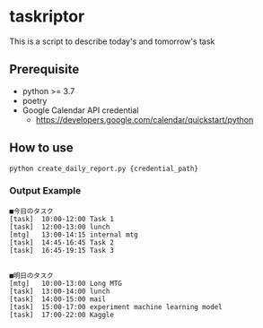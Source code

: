 # taskriptor
This is a script to describe today's and tomorrow's task


## Prerequisite
- python >= 3.7
- poetry
- Google Calendar API credential
  - https://developers.google.com/calendar/quickstart/python

## How to use
```
python create_daily_report.py {credential_path}
```

### Output Example
```
■今日のタスク
[task]  10:00-12:00 Task 1
[task]  12:00-13:00 lunch
[mtg]   13:00-14:15 internal mtg
[task]  14:45-16:45 Task 2
[task]  16:45-19:15 Task 3


■明日のタスク
[mtg]   10:00-13:00 Long MTG
[task]  13:00-14:00 lunch
[task]  14:00-15:00 mail
[task]  15:00-17:00 experiment machine learning model
[task]  17:00-22:00 Kaggle
```